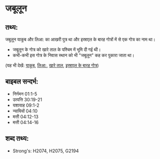 # जबूलून #

## तथ्य: ##

जबूलून याकूब और लिआ: का आखरी पुत्र था और इस्राएल के बारह गोत्रों में से एक गोत्र का नाम था।

* जबूलून के गोत्र को खारे ताल के पश्चिम में भूमि दी गई थी।
* कभी-कभी इस गोत्र के निवास स्थान को भी "जबूलून" कह कर पुकारा जाता था।
  

(यह भी देखें: [याकूब](../jacob.md), [लिआ:](../leah.md), [खारे ताल](../saltsea.md), [इस्राएल के बारह गोत्र](../12tribesofisrael.md))

## बाइबल सन्दर्भ: ##

* निर्गमन 01:1-5
* उत्पत्ति 30:19-21
* यशायाह 09:1-2
* न्यायियों 04:10
* मत्ती 04:12-13
* मत्ती 04:14-16

## शब्द तथ्य: ##

* Strong's: H2074, H2075, G2194

